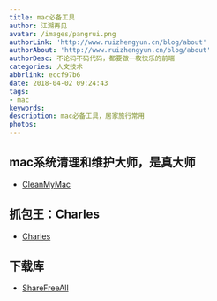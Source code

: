 ```yaml
---
title: mac必备工具
author: 江湖再见
avatar: /images/pangrui.png
authorLink: 'http://www.ruizhengyun.cn/blog/about'
authorAbout: 'http://www.ruizhengyun.cn/blog/about'
authorDesc: 不论码不码代码，都要做一枚快乐的前端
categories: 人文技术
abbrlink: eccf97b6
date: 2018-04-02 09:24:43
tags:
- mac
keywords:
description: mac必备工具，居家旅行常用
photos:
---
```

## mac系统清理和维护大师，是真大师
* [CleanMyMac](https://drive.google.com/open?id=0B_sCr1xFx7wucW53TGNNeUZwcXc)

## 抓包王：Charles
* [Charles](http://xclient.info/s/charles.html?t=96bd6dd93be6032ba7f6f81f8819ad7fffc3eb8d)

## 下载库
* [ShareFreeAll](http://sharefreeall.com/)